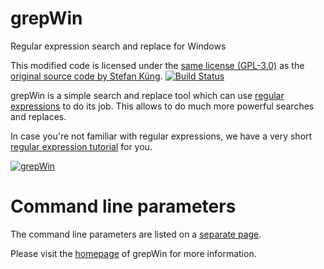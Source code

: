 # grepWin
Regular expression search and replace for Windows

This modified code is licensed under the [same license (GPL-3.0)](https://github.com/stefankueng/grepWin/blob/master/LICENSE)
as the [original source code by Stefan Küng](https://github.com/stefankueng/grepWin).
[![Build Status](https://dev.azure.com/tortoisesvn/tortoisesvnGitHub/_apis/build/status/stefankueng.grepWin?branchName=master)](https://dev.azure.com/tortoisesvn/tortoisesvnGitHub/_build/latest?definitionId=8&branchName=master)

grepWin is a simple search and replace tool which can use [regular expressions](https://en.wikipedia.org/wiki/Regular_expression) to do its job. This allows to do much more powerful searches and replaces.

In case you're not familiar with regular expressions, we have a very short [regular expression tutorial](https://tools.stefankueng.com/regexhelp.html) for you.

[![grepWin](https://raw.githubusercontent.com/stefankueng/grepWin/master/src/Resources/grepWin_search-small.png)](https://raw.githubusercontent.com/stefankueng/grepWin/master/src/Resources/grepWin_search.png)

# Command line parameters
The command line parameters are listed on a [separate page](https://tools.stefankueng.com/grepWin_cmd.html).

Please visit the [homepage](https://tools.stefankueng.com/grepWin.html) of grepWin for more information.

